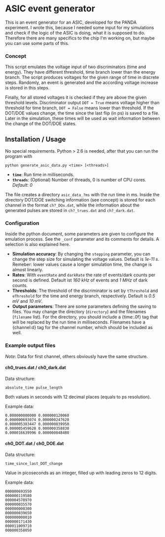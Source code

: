# ASIC event generator
This is an event generator for an ASIC, developed for the PANDA experiment. I wrote this, because I needed some input for my simulations and check if the logic of the ASIC is doing, what it is supposed to do. Therefore there are many specifics to the chip I'm working on, but maybe you can use some parts of this.

### Concept
This script emulates the voltage input of two discriminators (time and energy). They have different threshold, time branch lower than the energy branch. The script produces voltages for the given range of time in discrete steps. Randomly, an event is generated and the according voltage increase is stored in this steps.

Finally, for all stored voltages it is checked if they are above the given threshold levels. Discriminator output `DOT = True` means voltage higher than threshold for time branch, `DOT = False` means lower than threshold. If the DOT/DOE values change, the time since the last flip (in ps) is saved to a file. Later in the simulation, these times will be used as wait information between the change of the DOT/DOE states.

## Installation / Usage
No special requirements. Python > 2.6 is needed, after that you can run the program with

    python generate_asic_data.py <time> [<threads>]

* **`time`**: Run time in milliseconds.
* **`threads`**: (Optional) Number of threads, 0 is number of CPU cores. *Default: 0*

The file creates a directory `asic_data_?ms` with the run time in ms. Inside the directory DOT/DOE switching information (see concept) is stored for each channel in the format `ch?_DOx.dat`, while the information about the generated pulses are stored in `ch?_trues.dat` and `ch?_dark.dat`.

### Configuration
Inside the python document, some parameters are given to configure the emulation process. See the `_conf` parameter and its comments for details. A selection is also explained here.

* **Simulation accuracy**: By changing the `stepping` parameter, you can change the step size for simulating the voltage values. Default is *1e-11 s*. Remeber: lower values cause a longer simulation time, the change is almost linearly.
* **Rates**: With `eventRate` and `darkRate` the rate of events/dark counts per second is defined. Default ist *160 kHz* of events and *1 MHz* of dark counts.
* **Thresholds**: The threshold of the discriminator is set by `tThreshold` and `eThreshold` for the time and energy branch, respectively. Default is *0.5 mV* and *10 mV*.
* **Output parameters**: There are some parameters defining the saving to files. You may change the directory (`directory`) and the filenames (`filename` list). For the directory, you should include a {time:.0f} tag that will be replaced by the run time in milliseconds. Filenames have a {channel:d} tag for the channel number, which should be included as well.

### Example output files
*Note*: Data for first channel, others obviously have the same structure.

#### ch0_trues.dat / ch0_dark.dat
Data structure:

    absolute_time pulse_length

Both values in seconds with 12 decimal places (equals to ps resolution).

Example data:

    0.000000000000 0.000000120060
    0.000000693074 0.000000247620
    0.000005383447 0.000000039950
    0.000005459628 0.000000358830
    0.000016639996 0.000000048480

#### ch0_DOT.dat / ch0_DOE.dat
Data structure:

    time_since_last_DOT_change

Value in picoseconds as an integer, filled up with leading zeros to 12 digits.

Example data:

    000000693550
    000000119580
    000004570970
    000000035570
    000000000300
    000000039650
    000000000010
    000000171430
    000011009710
    000000358050
